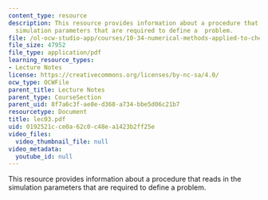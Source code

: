 ```yaml
---
content_type: resource
description: This resource provides information about a procedure that reads in the
  simulation parameters that are required to define a  problem.
file: /ol-ocw-studio-app/courses/10-34-numerical-methods-applied-to-chemical-engineering-fall-2005/0192521cce0a62c0c48ea1423b2ff25e_lec03.pdf
file_size: 47952
file_type: application/pdf
learning_resource_types:
- Lecture Notes
license: https://creativecommons.org/licenses/by-nc-sa/4.0/
ocw_type: OCWFile
parent_title: Lecture Notes
parent_type: CourseSection
parent_uid: 8f7a6c3f-ae8e-d368-a734-bbe5d06c21b7
resourcetype: Document
title: lec03.pdf
uid: 0192521c-ce0a-62c0-c48e-a1423b2ff25e
video_files:
  video_thumbnail_file: null
video_metadata:
  youtube_id: null
---
```

This resource provides information about a procedure that reads in the simulation parameters that are required to define a  problem.